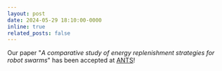 ```yaml
---
layout: post
date: 2024-05-29 18:10:00-0000
inline: true
related_posts: false
---
```


Our paper "_A comparative study of energy replenishment strategies for robot swarms_" has been accepted at [ANTS](https://www.uni-konstanz.de/ants-2024/)!
